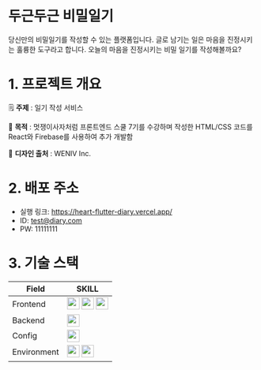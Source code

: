 # 두근두근 비밀일기

당신만의 비밀일기를 작성할 수 있는 플랫폼입니다. 글로 남기는 일은 마음을 진정시키는 훌륭한 도구라고 합니다. 오늘의 마음을 진정시키는 비밀 일기를 작성해볼까요?

# 1. 프로젝트 개요

<p>🗒️ <strong>주제</strong> : 일기 작성 서비스</p>
<p>🎯 <strong>목적</strong> : 멋쟁이사자처럼 프론트엔드 스쿨 7기를 수강하며 작성한 HTML/CSS 코드를 React와 Firebase를 사용하여 추가 개발함 </p>
<p>👥 <strong>디자인 출처</strong> : WENIV Inc.</p>

# 2. 배포 주소

- 실행 링크: https://heart-flutter-diary.vercel.app/
- ID: test@diary.com
- PW: 11111111

# 3. 기술 스택

| Field       | SKILL                                                                                                                                                                                                                                                                                                                                                                        |
| ----------- | ---------------------------------------------------------------------------------------------------------------------------------------------------------------------------------------------------------------------------------------------------------------------------------------------------------------------------------------------------------------------------- |
| Frontend    | <img height="25" src="https://img.shields.io/badge/react-%2320232a.svg?style=for-the-badge&logo=react&logoColor=%2361DAFB"/> <img height="25" src="https://img.shields.io/badge/html5-%23E34F26.svg?style=for-the-badge&logo=html5&logoColor=white" /> <img height="25" src="https://img.shields.io/badge/css3-%231572B6.svg?style=for-the-badge&logo=css3&logoColor=white"> |
| Backend     | <img height="25" src="https://img.shields.io/badge/firebase-a08021?style=for-the-badge&logo=firebase&logoColor=ffcd34"/>                                                                                                                                                                                                                                                     |
| Config      | <img height="25" src="https://img.shields.io/badge/NPM-CB3837.svg?style=for-the-badge&logo=npm&logoColor=white" />                                                                                                                                                                                                                                                           |
| Environment | <img height="25" src="https://img.shields.io/badge/Create react app-%2320232a.svg?style=for-the-badge&logo=react&logoColor=%2361DAFB" /> <img height="25" src="https://img.shields.io/badge/vercel-%23000000.svg?style=for-the-badge&logo=vercel&logoColor=white"/>                                                                                                          |
